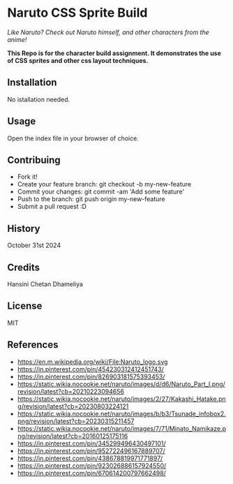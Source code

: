 # Naruto CSS Sprite Build
*Like Naruto? Check out Naruto himself, and other characters from the anime!*

**This Repo is for the character build assignment. It demonstrates the use of CSS sprites and other css layout techniques.**

## Installation
No istallation needed.

## Usage
Open the index file in your browser of choice.

## Contribuing
- Fork it!
- Create your feature branch: git checkout -b my-new-feature
- Commit your changes: git commit -am 'Add some feature'
- Push to the branch: git push origin my-new-feature
- Submit a pull request :D

## History
October 31st 2024

## Credits
Hansini Chetan Dhameliya

## License
MIT

## References

- https://en.m.wikipedia.org/wiki/File:Naruto_logo.svg
- https://in.pinterest.com/pin/454230312412451743/
- https://in.pinterest.com/pin/826903181575393453/
- https://static.wikia.nocookie.net/naruto/images/d/d6/Naruto_Part_I.png/revision/latest?cb=20210223094656
- https://static.wikia.nocookie.net/naruto/images/2/27/Kakashi_Hatake.png/revision/latest?cb=20230803224121
- https://static.wikia.nocookie.net/naruto/images/b/b3/Tsunade_infobox2.png/revision/latest?cb=20230315211457
- https://static.wikia.nocookie.net/naruto/images/7/71/Minato_Namikaze.png/revision/latest?cb=20160125175116
- https://in.pinterest.com/pin/345299496430497101/
- https://in.pinterest.com/pin/952722496167889707/
- https://in.pinterest.com/pin/438678819971771897/
- https://in.pinterest.com/pin/923026886157924550/
- https://in.pinterest.com/pin/670614200797662498/


